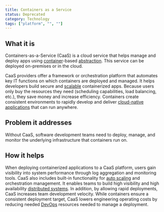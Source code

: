 ```yaml
---
title: Containers as a Service
status: Deprecated
category: Technology
tags: ["platform", "", ""]
---
```


## What it is

Containers-as-a-Service (CaaS) is a cloud service that helps manage and deploy apps 
using [container](/container/)-based [abstraction](/abstraction/). 
This service can be deployed on-premises or in the cloud. 

CaaS providers offer a framework or orchestration platform that 
automates key IT functions on which containers are deployed and managed. 
It helps developers build secure and [scalable](/scalability/) containerized apps. 
Because users only buy the resources they need (scheduling capabilities, load balancing, etc.), 
they save money and increase efficiency. 
Containers create consistent environments to rapidly develop and 
deliver [cloud-native applications](/cloud-native-apps/) that can run anywhere. 

## Problem it addresses

Without CaaS, software development teams need to deploy, manage, and monitor 
the underlying infrastructure that containers run on. 

## How it helps

When deploying containerized applications to a CaaS platform, 
users gain visibility into system performance through log aggregation and monitoring tools. 
CaaS also includes built-in functionality for [auto scaling](/auto-scaling/) and orchestration management. 
It enables teams to build high visibility and high availability [distributed systems](/distributed-systems/). 
In addition, by allowing rapid deployments, CaaS increases team development velocity. 
While containers ensure a consistent deployment target, 
CaaS lowers engineering operating costs 
by reducing needed [DevOps](/devops/) resources needed to manage a deployment.
